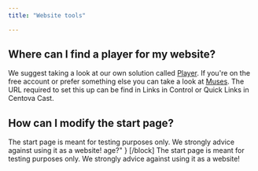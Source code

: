 ```yaml
---
title: "Website tools"

---
```


## Where can I find a player for my website?

We suggest taking a look at our own solution called [Player](doc:player). If you're on the free account or prefer something else you can take a look at [Muses](http://muses.org). The URL required to set this up can be find in Links in Control or Quick Links in Centova Cast.

## How can I modify the start page?

The start page is meant for testing purposes only. We strongly advice against using it as a website!
age?"
}
[/block]
The start page is meant for testing purposes only. We strongly advice against using it as a website!